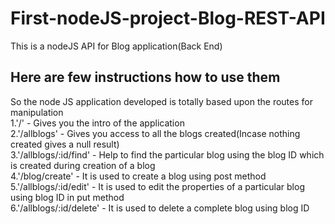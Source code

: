 # First-nodeJS-project-Blog-REST-API
This is a nodeJS API for Blog application(Back End)
## Here are few instructions how to use them
So the node JS application developed is totally based upon the routes for manipulation  
1.'/' - Gives you the intro of the application  
2.'/allblogs' - Gives you access to all the blogs created(Incase nothing created gives a null result)  
3.'/allblogs/:id/find' - Help to find the particular blog using the blog ID which is created during creation of a blog  
4.'/blog/create' - It is used to create a blog using post method  
5.'/allblogs/:id/edit' - It is used to edit the properties of a particular blog using blog ID in put method  
6.'/allblogs/:id/delete' - It is used to delete a complete blog using blog ID  
